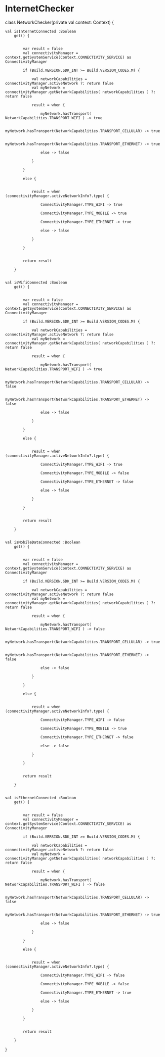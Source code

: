 # InternetChecker




class NetworkChecker(private val context: Context) {

    val isInternetConnected :Boolean
        get() {


            var result = false
            val connectivityManager = context.getSystemService(Context.CONNECTIVITY_SERVICE) as ConnectivityManager

            if (Build.VERSION.SDK_INT >= Build.VERSION_CODES.M) {

                val networkCapabilities = connectivityManager.activeNetwork ?: return false
                val myNetwork = connectivityManager.getNetworkCapabilities( networkCapabilities ) ?: return false

                result = when {

                    myNetwork.hasTransport( NetworkCapabilities.TRANSPORT_WIFI ) -> true

                    myNetwork.hasTransport(NetworkCapabilities.TRANSPORT_CELLULAR) -> true

                    myNetwork.hasTransport(NetworkCapabilities.TRANSPORT_ETHERNET) -> true

                    else -> false

                }

            }

            else {


                result = when (connectivityManager.activeNetworkInfo?.type) {

                    ConnectivityManager.TYPE_WIFI -> true

                    ConnectivityManager.TYPE_MOBILE -> true

                    ConnectivityManager.TYPE_ETHERNET -> true

                    else -> false

                }

            }


            return result

        }


    val isWifiConnected :Boolean
        get() {


            var result = false
            val connectivityManager = context.getSystemService(Context.CONNECTIVITY_SERVICE) as ConnectivityManager

            if (Build.VERSION.SDK_INT >= Build.VERSION_CODES.M) {

                val networkCapabilities = connectivityManager.activeNetwork ?: return false
                val myNetwork = connectivityManager.getNetworkCapabilities( networkCapabilities ) ?: return false

                result = when {

                    myNetwork.hasTransport( NetworkCapabilities.TRANSPORT_WIFI ) -> true

                    myNetwork.hasTransport(NetworkCapabilities.TRANSPORT_CELLULAR) -> false

                    myNetwork.hasTransport(NetworkCapabilities.TRANSPORT_ETHERNET) -> false

                    else -> false

                }

            }

            else {


                result = when (connectivityManager.activeNetworkInfo?.type) {

                    ConnectivityManager.TYPE_WIFI -> true

                    ConnectivityManager.TYPE_MOBILE -> false

                    ConnectivityManager.TYPE_ETHERNET -> false

                    else -> false

                }

            }


            return result

        }


    val isMobileDataConnected :Boolean
        get() {


            var result = false
            val connectivityManager = context.getSystemService(Context.CONNECTIVITY_SERVICE) as ConnectivityManager

            if (Build.VERSION.SDK_INT >= Build.VERSION_CODES.M) {

                val networkCapabilities = connectivityManager.activeNetwork ?: return false
                val myNetwork = connectivityManager.getNetworkCapabilities( networkCapabilities ) ?: return false

                result = when {

                    myNetwork.hasTransport( NetworkCapabilities.TRANSPORT_WIFI ) -> false

                    myNetwork.hasTransport(NetworkCapabilities.TRANSPORT_CELLULAR) -> true

                    myNetwork.hasTransport(NetworkCapabilities.TRANSPORT_ETHERNET) -> false

                    else -> false

                }

            }

            else {


                result = when (connectivityManager.activeNetworkInfo?.type) {

                    ConnectivityManager.TYPE_WIFI -> false

                    ConnectivityManager.TYPE_MOBILE -> true

                    ConnectivityManager.TYPE_ETHERNET -> false

                    else -> false

                }

            }


            return result

        }


    val isEthernetConnected :Boolean
        get() {


            var result = false
            val connectivityManager = context.getSystemService(Context.CONNECTIVITY_SERVICE) as ConnectivityManager

            if (Build.VERSION.SDK_INT >= Build.VERSION_CODES.M) {

                val networkCapabilities = connectivityManager.activeNetwork ?: return false
                val myNetwork = connectivityManager.getNetworkCapabilities( networkCapabilities ) ?: return false

                result = when {

                    myNetwork.hasTransport( NetworkCapabilities.TRANSPORT_WIFI ) -> false

                    myNetwork.hasTransport(NetworkCapabilities.TRANSPORT_CELLULAR) -> false

                    myNetwork.hasTransport(NetworkCapabilities.TRANSPORT_ETHERNET) -> true

                    else -> false

                }

            }

            else {


                result = when (connectivityManager.activeNetworkInfo?.type) {

                    ConnectivityManager.TYPE_WIFI -> false

                    ConnectivityManager.TYPE_MOBILE -> false

                    ConnectivityManager.TYPE_ETHERNET -> true

                    else -> false

                }

            }


            return result

        }


}
